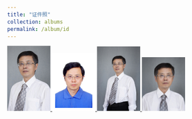 ```yaml
---
title: "证件照"
collection: albums
permalink: /album/id
---
```

<a href="../keli_photo/ID/P020180928258101403240.jpg">
  <img src="../keli_photo/ID/P020180928258101403240.jpg" width="100">
</a>
<a href="../keli_photo/ID/韩克利1寸.jpg">
  <img src="../keli_photo/ID/韩克利1寸.jpg" width="100">
</a>
<a href="../keli_photo/ID/韩克利-形象照.jpg">
  <img src="../keli_photo/ID/韩克利-形象照.jpg" width="100">
</a>
<a href="../keli_photo/ID/韩克利-证件照.jpg">
  <img src="../keli_photo/ID/韩克利-证件照.jpg" width="100">
</a>
